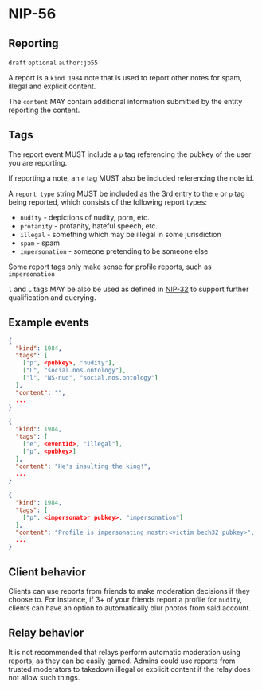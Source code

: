 
NIP-56
======

Reporting
---------

`draft` `optional` `author:jb55`

A report is a `kind 1984` note that is used to report other notes for spam,
illegal and explicit content.

The `content` MAY contain additional information submitted by the entity
reporting the content.

Tags
----

The report event MUST include a `p` tag referencing the pubkey of the user you
are reporting.

If reporting a note, an `e` tag MUST also be included referencing the note id.

A `report type` string MUST be included as the 3rd entry to the `e` or `p` tag
being reported, which consists of the following report types:

- `nudity` - depictions of nudity, porn, etc.
- `profanity` - profanity, hateful speech, etc.
- `illegal` - something which may be illegal in some jurisdiction
- `spam` - spam
- `impersonation` - someone pretending to be someone else

Some report tags only make sense for profile reports, such as `impersonation`

`l` and `L` tags MAY be also be used as defined in [NIP-32](32.md) to support
further qualification and querying.

Example events
--------------

```json
{
  "kind": 1984,
  "tags": [
    ["p", <pubkey>, "nudity"],
    ["L", "social.nos.ontology"],
    ["l", "NS-nud", "social.nos.ontology"]
  ],
  "content": "",
  ...
}

{
  "kind": 1984,
  "tags": [
    ["e", <eventId>, "illegal"],
    ["p", <pubkey>]
  ],
  "content": "He's insulting the king!",
  ...
}

{
  "kind": 1984,
  "tags": [
    ["p", <impersonator pubkey>, "impersonation"]
  ],
  "content": "Profile is impersonating nostr:<victim bech32 pubkey>",
  ...
}
```

Client behavior
---------------

Clients can use reports from friends to make moderation decisions if they
choose to. For instance, if 3+ of your friends report a profile for `nudity`,
clients can have an option to automatically blur photos from said account.


Relay behavior
--------------

It is not recommended that relays perform automatic moderation using reports,
as they can be easily gamed. Admins could use reports from trusted moderators to
takedown illegal or explicit content if the relay does not allow such things.
